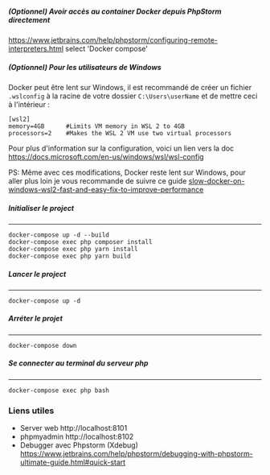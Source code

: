 ##### (Optionnel) Avoir accès au container Docker depuis PhpStorm directement
https://www.jetbrains.com/help/phpstorm/configuring-remote-interpreters.html select 'Docker compose'

##### (Optionnel) Pour les utilisateurs de Windows
Docker peut être lent sur Windows, il est recommandé de créer un fichier `.wslconfig` à la racine de votre dossier `C:\Users\userName` et de mettre ceci à l'intérieur :
```
[wsl2] 
memory=4GB      #Limits VM memory in WSL 2 to 4GB 
processors=2    #Makes the WSL 2 VM use two virtual processors
```
Pour plus d'information sur la configuration, voici un lien vers la doc https://docs.microsoft.com/en-us/windows/wsl/wsl-config

PS: Même avec ces modifications, Docker reste lent sur Windows, pour aller plus loin je vous recommande de suivre ce guide [slow-docker-on-windows-wsl2-fast-and-easy-fix-to-improve-performance](https://www.createit.com/blog/slow-docker-on-windows-wsl2-fast-and-easy-fix-to-improve-performance/)

##### Initialiser le project
___
```
docker-compose up -d --build
docker-compose exec php composer install
docker-compose exec php yarn install
docker-compose exec php yarn build
```

##### Lancer le project
___
`docker-compose up -d`

##### Arréter le projet
___
`docker-compose down`

##### Se connecter au terminal du serveur php
___
`docker-compose exec php bash`

### Liens utiles
* Server web http://localhost:8101
* phpmyadmin http://localhost:8102
* Debugger avec Phpstorm (Xdebug) https://www.jetbrains.com/help/phpstorm/debugging-with-phpstorm-ultimate-guide.html#quick-start

